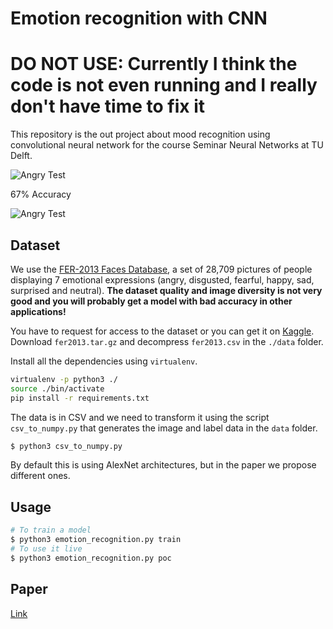 # Emotion recognition with CNN

# DO NOT USE: Currently I think the code is not even running and I really don't have time to fix it

This repository is the out project about mood recognition using convolutional neural network for the course Seminar Neural Networks at TU Delft.

![Angry Test](https://raw.githubusercontent.com/isseu/emotion-recognition-neural-networks/master/paper/angry.png)

 67% Accuracy

 ![Angry Test](https://raw.githubusercontent.com/isseu/emotion-recognition-neural-networks/master/paper/matrix_final.png)

## Dataset

We use the [FER-2013 Faces Database](http://www.socsci.ru.nl:8180/RaFD2/RaFD?p=main), a set of 28,709 pictures of people displaying 7 emotional expressions (angry, disgusted, fearful, happy, sad, surprised and neutral). **The dataset quality and image diversity is not very good and you will probably get a model with bad accuracy in other applications!**

You have to request for access to the dataset or you can get it on [Kaggle](https://www.kaggle.com/c/challenges-in-representation-learning-facial-expression-recognition-challenge/data). Download `fer2013.tar.gz` and decompress `fer2013.csv` in the `./data` folder.

Install all the dependencies using `virtualenv`.

```bash
virtualenv -p python3 ./
source ./bin/activate
pip install -r requirements.txt
```

The data is in CSV and we need to transform it using the script `csv_to_numpy.py` that generates the image and label data in the `data` folder.

```bash
$ python3 csv_to_numpy.py
```

By default this is using AlexNet architectures, but in the paper we propose different ones.

## Usage

```bash
# To train a model
$ python3 emotion_recognition.py train
# To use it live
$ python3 emotion_recognition.py poc
```

## Paper

[Link](https://github.com/isseu/emotion-recognition-neural-networks/blob/master/paper/Report_NN.pdf)
